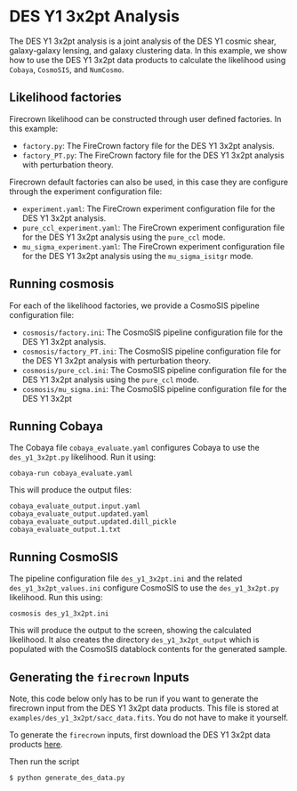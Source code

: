 # DES Y1 3x2pt Analysis

The DES Y1 3x2pt analysis is a joint analysis of the DES Y1 cosmic shear, galaxy-galaxy
lensing, and galaxy clustering data. In this example, we show how to use the DES Y1
3x2pt data products to calculate the likelihood using `Cobaya`, `CosmoSIS`, and
`NumCosmo`.

## Likelihood factories

Firecrown likelihood can be constructed through user defined factories. In this example:

  - `factory.py`: The FireCrown factory file for the DES Y1 3x2pt analysis.
  - `factory_PT.py`: The FireCrown factory file for the DES Y1 3x2pt analysis with
    perturbation theory.

Firecrown default factories can also be used, in this case they are configure through the
experiment configuration file:

  - `experiment.yaml`: The FireCrown experiment configuration file for the DES Y1 3x2pt
    analysis.
  - `pure_ccl_experiment.yaml`: The FireCrown experiment configuration file for the DES Y1
    3x2pt analysis using the `pure_ccl` mode.
  - `mu_sigma_experiment.yaml`: The FireCrown experiment configuration file for the DES Y1
    3x2pt analysis using the `mu_sigma_isitgr` mode.


## Running cosmosis

For each of the likelihood factories, we provide a CosmoSIS pipeline configuration file:

  - `cosmosis/factory.ini`: The CosmoSIS pipeline configuration file for the DES Y1 3x2pt
    analysis.
  - `cosmosis/factory_PT.ini`: The CosmoSIS pipeline configuration file for the DES Y1 3x2pt
    analysis with perturbation theory.
  - `cosmosis/pure_ccl.ini`: The CosmoSIS pipeline configuration file for the DES Y1 3x2pt
    analysis using the `pure_ccl` mode.
  - `cosmosis/mu_sigma.ini`: The CosmoSIS pipeline configuration file for the DES Y1 3x2pt



## Running Cobaya

The Cobaya file `cobaya_evaluate.yaml` configures Cobaya to use the `des_y1_3x2pt.py` likelihood.
Run it using:

    cobaya-run cobaya_evaluate.yaml

This will produce the output files:

    cobaya_evaluate_output.input.yaml
    cobaya_evaluate_output.updated.yaml
    cobaya_evaluate_output.updated.dill_pickle
    cobaya_evaluate_output.1.txt

## Running CosmoSIS

The pipeline configuration file `des_y1_3x2pt.ini` and the related `des_y1_3x2pt_values.ini` configure CosmoSIS to use the `des_y1_3x2pt.py` likelihood.
Run this using:

    cosmosis des_y1_3x2pt.ini

This will produce the output to the screen, showing the calculated likelihood.
It also creates the directory `des_y1_3x2pt_output` which is populated with the CosmoSIS datablock contents for the generated sample.

## Generating the `firecrown` Inputs

Note, this code below only has to be run if you want to generate the firecrown input from the DES Y1 3x2pt data products.
This file is stored at `examples/des_y1_3x2pt/sacc_data.fits`.
You do not have to make it yourself.

To generate the `firecrown` inputs, first download the DES Y1 3x2pt data products [here](http://desdr-server.ncsa.illinois.edu/despublic/y1a1_files/chains/2pt_NG_mcal_1110.fits).

Then run the script

```bash
$ python generate_des_data.py
```
